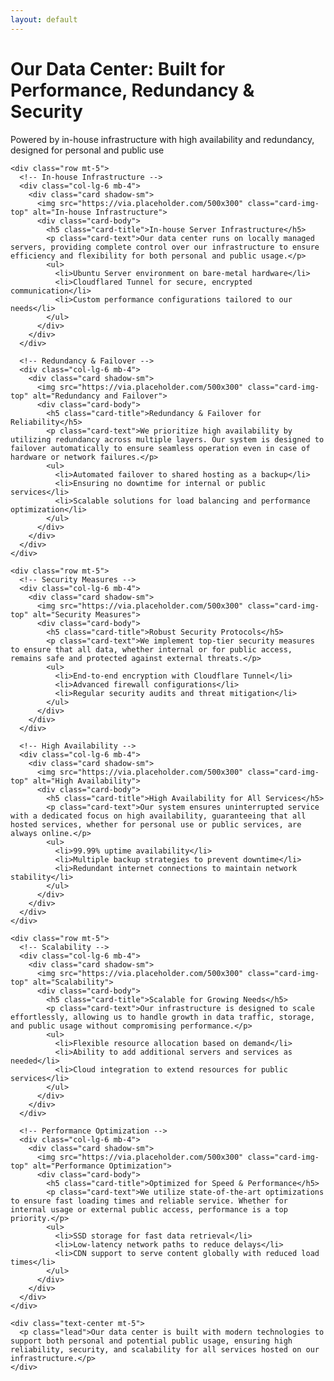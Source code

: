 ```yaml
---
layout: default
---
```

<div class="container mt-5">
    <div class="text-center">
      <h1 class="display-4">Our Data Center: Built for Performance, Redundancy & Security</h1>
      <p class="lead">Powered by in-house infrastructure with high availability and redundancy, designed for personal and public use</p>
    </div>

    <div class="row mt-5">
      <!-- In-house Infrastructure -->
      <div class="col-lg-6 mb-4">
        <div class="card shadow-sm">
          <img src="https://via.placeholder.com/500x300" class="card-img-top" alt="In-house Infrastructure">
          <div class="card-body">
            <h5 class="card-title">In-house Server Infrastructure</h5>
            <p class="card-text">Our data center runs on locally managed servers, providing complete control over our infrastructure to ensure efficiency and flexibility for both personal and public usage.</p>
            <ul>
              <li>Ubuntu Server environment on bare-metal hardware</li>
              <li>Cloudflared Tunnel for secure, encrypted communication</li>
              <li>Custom performance configurations tailored to our needs</li>
            </ul>
          </div>
        </div>
      </div>

      <!-- Redundancy & Failover -->
      <div class="col-lg-6 mb-4">
        <div class="card shadow-sm">
          <img src="https://via.placeholder.com/500x300" class="card-img-top" alt="Redundancy and Failover">
          <div class="card-body">
            <h5 class="card-title">Redundancy & Failover for Reliability</h5>
            <p class="card-text">We prioritize high availability by utilizing redundancy across multiple layers. Our system is designed to failover automatically to ensure seamless operation even in case of hardware or network failures.</p>
            <ul>
              <li>Automated failover to shared hosting as a backup</li>
              <li>Ensuring no downtime for internal or public services</li>
              <li>Scalable solutions for load balancing and performance optimization</li>
            </ul>
          </div>
        </div>
      </div>
    </div>

    <div class="row mt-5">
      <!-- Security Measures -->
      <div class="col-lg-6 mb-4">
        <div class="card shadow-sm">
          <img src="https://via.placeholder.com/500x300" class="card-img-top" alt="Security Measures">
          <div class="card-body">
            <h5 class="card-title">Robust Security Protocols</h5>
            <p class="card-text">We implement top-tier security measures to ensure that all data, whether internal or for public access, remains safe and protected against external threats.</p>
            <ul>
              <li>End-to-end encryption with Cloudflare Tunnel</li>
              <li>Advanced firewall configurations</li>
              <li>Regular security audits and threat mitigation</li>
            </ul>
          </div>
        </div>
      </div>

      <!-- High Availability -->
      <div class="col-lg-6 mb-4">
        <div class="card shadow-sm">
          <img src="https://via.placeholder.com/500x300" class="card-img-top" alt="High Availability">
          <div class="card-body">
            <h5 class="card-title">High Availability for All Services</h5>
            <p class="card-text">Our system ensures uninterrupted service with a dedicated focus on high availability, guaranteeing that all hosted services, whether for personal use or public services, are always online.</p>
            <ul>
              <li>99.99% uptime availability</li>
              <li>Multiple backup strategies to prevent downtime</li>
              <li>Redundant internet connections to maintain network stability</li>
            </ul>
          </div>
        </div>
      </div>
    </div>

    <div class="row mt-5">
      <!-- Scalability -->
      <div class="col-lg-6 mb-4">
        <div class="card shadow-sm">
          <img src="https://via.placeholder.com/500x300" class="card-img-top" alt="Scalability">
          <div class="card-body">
            <h5 class="card-title">Scalable for Growing Needs</h5>
            <p class="card-text">Our infrastructure is designed to scale effortlessly, allowing us to handle growth in data traffic, storage, and public usage without compromising performance.</p>
            <ul>
              <li>Flexible resource allocation based on demand</li>
              <li>Ability to add additional servers and services as needed</li>
              <li>Cloud integration to extend resources for public services</li>
            </ul>
          </div>
        </div>
      </div>

      <!-- Performance Optimization -->
      <div class="col-lg-6 mb-4">
        <div class="card shadow-sm">
          <img src="https://via.placeholder.com/500x300" class="card-img-top" alt="Performance Optimization">
          <div class="card-body">
            <h5 class="card-title">Optimized for Speed & Performance</h5>
            <p class="card-text">We utilize state-of-the-art optimizations to ensure fast loading times and reliable service. Whether for internal usage or external public access, performance is a top priority.</p>
            <ul>
              <li>SSD storage for fast data retrieval</li>
              <li>Low-latency network paths to reduce delays</li>
              <li>CDN support to serve content globally with reduced load times</li>
            </ul>
          </div>
        </div>
      </div>
    </div>

    <div class="text-center mt-5">
      <p class="lead">Our data center is built with modern technologies to support both personal and potential public usage, ensuring high reliability, security, and scalability for all services hosted on our infrastructure.</p>
    </div>
  </div>
